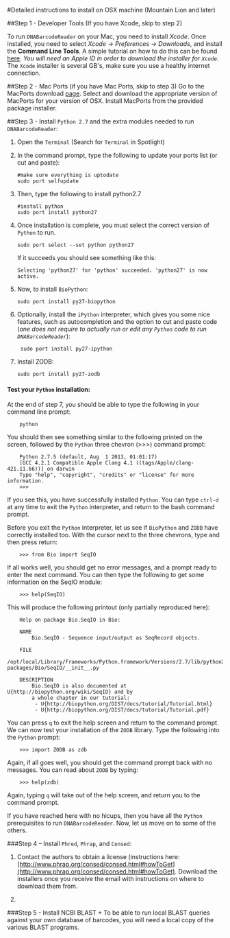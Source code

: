 #Detailed instructions to install on OSX machine (Mountain Lion and later)

##Step 1 - Developer Tools (If you have Xcode, skip to step 2)

To run `DNABarcodeReader` on your Mac, you need to install *Xcode*. Once installed, you need to select *Xcode* -> *Preferences* -> *Downloads*, and install the **Command Line Tools**. A simple tutorial on how to do this can be found [here](http://stackoverflow.com/questions/9353444/how-to-use-install-gcc-on-mac-os-x-10-8-xcode-4-4). *You will need an Apple ID in order to download the installer for `Xcode`*. The `Xcode` installer is several GB's, make sure you use a healthy internet connection.

##Step 2 - Mac Ports (if you have Mac Ports, skip to step 3)
Go to the MacPorts download [page](http://www.macports.org/install.php). Select and download the appropriate version of MacPorts for your version of OSX. Install MacPorts from the provided package installer.

##Step 3 - Install `Python 2.7` and the extra modules needed to run `DNABarcodeReader`:
1.  Open the `Terminal` (Search for `Terminal` in Spotlight)
2.  In the command prompt, type the following to update your ports list (or cut and paste):

        #make sure everything is uptodate
        sudo port selfupdate
3.  Then, type the following to install python2.7

        #install python
        sudo port install python27
        
4.  Once installation is complete, you must select the correct version of `Python` to run. 
        
        sudo port select --set python python27

    If it succeeds you should see something like this:

        Selecting 'python27' for 'python' succeeded. 'python27' is now active.

5.  Now, to install `BioPython`:

        sudo port install py27-biopython
        
6. Optionally, install the `iPython` interpreter, which gives you some nice features, such as autocompletion and the option to cut and paste code (*one does not require to actually run or edit any `Python` code to run `DNABarcodeReader`*):

        sudo port install py27-ipython
        
7.  Install ZODB:

        sudo port install py27-zodb 

#### Test your `Python` installation:
At the end of step 7, you should be able to type the following in your command line prompt:

        python
        
You should then see something similar to the following printed on the screen, followed by the `Python` three chevron (>>>) command prompt:

        Python 2.7.5 (default, Aug  1 2013, 01:01:17) 
        [GCC 4.2.1 Compatible Apple Clang 4.1 ((tags/Apple/clang-421.11.66))] on darwin
        Type "help", "copyright", "credits" or "license" for more information.
        >>>

If you see this, you have successfully installed `Python`. You can type `ctrl-d` at any time to exit the `Python` interpreter, and return to the bash command prompt.

Before you exit the `Python` interpreter, let us see if `BioPython` and `ZODB` have correctly installed too. With the cursor next to the three chevrons, type and then press return:

        >>> from Bio import SeqIO

If all works well, you should get no error messages, and a prompt ready to enter the next command. You can then type the following to get some information on the SeqIO module:

        >>> help(SeqIO)
	
This will produce the following printout (only partially reproduced here):

    	Help on package Bio.SeqIO in Bio:
    
        NAME
    	    Bio.SeqIO - Sequence input/output as SeqRecord objects.
    	
    	FILE
    	    /opt/local/Library/Frameworks/Python.framework/Versions/2.7/lib/python2.7/site-packages/Bio/SeqIO/__init__.py
    	
    	DESCRIPTION
    	    Bio.SeqIO is also documented at U{http://biopython.org/wiki/SeqIO} and by
    	    a whole chapter in our tutorial:
    	     - U{http://biopython.org/DIST/docs/tutorial/Tutorial.html}
    	     - U{http://biopython.org/DIST/docs/tutorial/Tutorial.pdf}

You can press `q` to exit the help screen and return to the command prompt. We can now test your installation of the `ZODB` library. Type the following into the `Python` prompt:

        >>> import ZODB as zdb
    
Again, if all goes well, you should get the command prompt back with no messages. You can read about `ZODB` by typing:

        >>> help(zdb)
        
Again, typing `q` will take out of the help screen, and return you to the command prompt.

If you have reached here with no hicups, then you have all the `Python` prerequisites to run `DNABarcodeReader`. Now, let us move on to some of the others.

###Step 4 – Install `Phred`, `Phrap`, and `Consed`:
1.  Contact the authors to obtain a license (instructions here: [http://www.phrap.org/consed/consed.html#howToGet](http://www.phrap.org/consed/consed.html#howToGet). Download the installers once you receive the email with instructions on where to download them from.

2.  

###Step 5 - Install NCBI BLAST +
To be able to run local BLAST queries against your own database of barcodes, you will need a local copy of the various BLAST programs. 
